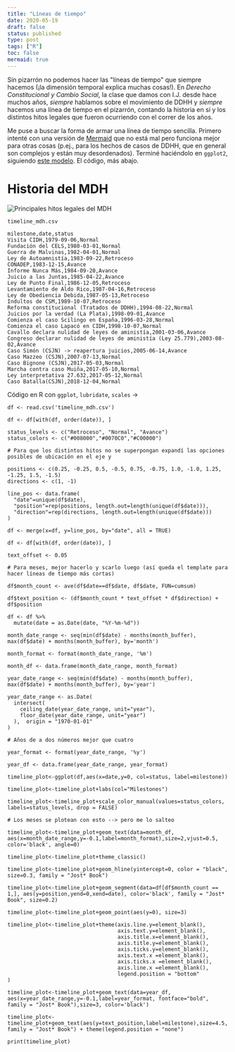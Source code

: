 ```yaml
---
title: "Líneas de tiempo"
date: 2020-05-19
draft: false
status: published 
type: post
tags: ["R"]
toc: false
mermaid: true
---
```


Sin pizarrón no podemos hacer las "líneas de tiempo" que siempre hacemos (¡la dimensión temporal explica muchas cosas!). En *Derecho Constitucional y Cambio Social*, la clase que damos con I.J. desde hace muchos años, *siempre* hablamos sobre el movimiento de DDHH y *siempre* hacemos una línea de tiempo en el pizarrón, contando la historia en sí y los distintos hitos legales que fueron ocurriendo con el correr de los años. 

Me puse a buscar la forma de armar una línea de tiempo sencilla. Primero intenté con una versión de [Mermaid](https://mermaid-js.github.io/mermaid/#/gantt) que no está mal pero funciona mejor para otras cosas (p.ej., para los hechos de casos de DDHH, que en general son complejos y están muy desordenados). Terminé haciéndolo en `ggplot2`, siguiendo [este modelo](https://benalexkeen.com/creating-a-timeline-graphic-using-r-and-ggplot2/). El código, más abajo. 

# Historia del MDH

![](/pics/timeline_mdh.png#superwider "Principales hitos legales del MDH")

`timeline_mdh.csv`

```
milestone,date,status
Visita CIDH,1979-09-06,Normal
Fundación del CELS,1980-03-01,Normal
Guerra de Malvinas,1982-04-01,Normal
Ley de Autoamnistía,1983-09-22,Retroceso
CONADEP,1983-12-15,Avance
Informe Nunca Más,1984-09-20,Avance
Juicio a las Juntas,1985-04-22,Avance
Ley de Punto Final,1986-12-05,Retroceso
Levantamiento de Aldo Rico,1987-04-16,Retroceso
Ley de Obediencia Debida,1987-05-13,Retroceso
Indultos de CSM,1989-10-07,Retroceso
Reforma constitucional (Tratados de DDHH),1994-08-22,Normal
Juicios por la verdad (La Plata),1998-09-01,Avance
Comienza el caso Scilingo en España,1996-03-28,Normal
Comienza el caso Lapacó en CIDH,1998-10-07,Normal
Cavallo declara nulidad de leyes de aministía,2001-03-06,Avance
Congreso declarar nulidad de leyes de aministía (Ley 25.779),2003-08-02,Avance
Caso Simón (CSJN) -> reapertura juicios,2005-06-14,Avance
Caso Mazzeo (CSJN),2007-07-13,Normal
Caso Bignone (CSJN),2017-05-03,Normal
Marcha contra caso Muiña,2017-05-10,Normal
Ley interpretativa 27.632,2017-05-12,Normal
Caso Batalla(CSJN),2018-12-04,Normal
```

Código en R con `ggplot`, `lubridate`, `scales` →

```
df <- read.csv('timeline_mdh.csv')

df <- df[with(df, order(date)), ]

status_levels <- c("Retroceso", "Normal", "Avance")
status_colors <- c("#008000","#0070C0","#C00000")

# Para que los distintos hitos no se superpongan expandí las opciones posibles de ubicación en el eje y 

positions <- c(0.25, -0.25, 0.5, -0.5, 0.75, -0.75, 1.0, -1.0, 1.25, -1.25, 1.5, -1.5)
directions <- c(1, -1)

line_pos <- data.frame(
  "date"=unique(df$date),
  "position"=rep(positions, length.out=length(unique(df$date))),
  "direction"=rep(directions, length.out=length(unique(df$date)))
)

df <- merge(x=df, y=line_pos, by="date", all = TRUE)

df <- df[with(df, order(date)), ]

text_offset <- 0.05

# Para meses, mejor hacerlo y scarlo luego (así queda el template para hacer líneas de tiempo más cortas)

df$month_count <- ave(df$date==df$date, df$date, FUN=cumsum)

df$text_position <- (df$month_count * text_offset * df$direction) + df$position

df <- df %>%
  mutate(date = as.Date(date, "%Y-%m-%d"))

month_date_range <- seq(min(df$date) - months(month_buffer), max(df$date) + months(month_buffer), by='month')

month_format <- format(month_date_range, '%m')

month_df <- data.frame(month_date_range, month_format)

year_date_range <- seq(min(df$date) - months(month_buffer), max(df$date) + months(month_buffer), by='year')

year_date_range <- as.Date(
  intersect(
    ceiling_date(year_date_range, unit="year"),
    floor_date(year_date_range, unit="year")
  ),  origin = "1970-01-01"
)

# Años de a dos números mejor que cuatro 

year_format <- format(year_date_range, '%y')

year_df <- data.frame(year_date_range, year_format)

timeline_plot<-ggplot(df,aes(x=date,y=0, col=status, label=milestone))

timeline_plot<-timeline_plot+labs(col="Milestones")

timeline_plot<-timeline_plot+scale_color_manual(values=status_colors, labels=status_levels, drop = FALSE)

# Los meses se plotean con esto --> pero me lo salteo 

timeline_plot<-timeline_plot+geom_text(data=month_df, aes(x=month_date_range,y=-0.1,label=month_format),size=2,vjust=0.5, color='black', angle=0)

timeline_plot<-timeline_plot+theme_classic()

timeline_plot<-timeline_plot+geom_hline(yintercept=0, color = "black", size=0.3, family = "Jost* Book")

timeline_plot<-timeline_plot+geom_segment(data=df[df$month_count == 1,], aes(y=position,yend=0,xend=date), color='black', family = "Jost* Book", size=0.2)

timeline_plot<-timeline_plot+geom_point(aes(y=0), size=3)

timeline_plot<-timeline_plot+theme(axis.line.y=element_blank(),
                                   axis.text.y=element_blank(),
                                   axis.title.x=element_blank(),
                                   axis.title.y=element_blank(),
                                   axis.ticks.y=element_blank(),
                                   axis.text.x =element_blank(),
                                   axis.ticks.x =element_blank(),
                                   axis.line.x =element_blank(),
                                   legend.position = "bottom"
)

timeline_plot<-timeline_plot+geom_text(data=year_df, aes(x=year_date_range,y=-0.1,label=year_format, fontface="bold", family = "Jost* Book"),size=3, color='black')

timeline_plot<-timeline_plot+geom_text(aes(y=text_position,label=milestone),size=4.5, family = "Jost* Book") + theme(legend.position = "none")

print(timeline_plot)
```

[^fn1]: También es *súper* útil en casos legales complejos (p.ej., de DDHH). Recomiendo su implementación para ordenar hechos, expedientes, presentaciones, etcétera. 